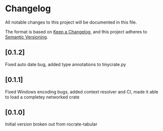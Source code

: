 # Changelog

All notable changes to this project will be documented in this file.

The format is based on [Keep a Changelog](https://keepachangelog.com/en/1.0.0/),
and this project adheres to [Semantic Versioning](https://semver.org/spec/v2.0.0.html).

## [0.1.2]

Fixed auto date bug, added type annotations to tinycrate.py

## [0.1.1]

Fixed Windows encoding bugs, added context resolver and CI, made it able to
load a completey networked crate

## [0.1.0]

Initial version broken out from rocrate-tabular
